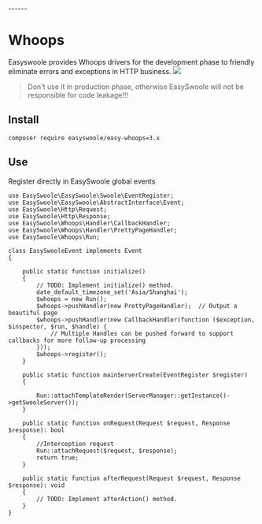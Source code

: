 <head>
     <title>EasySwoole whoops|swoole whoops|swoole debug|swoole debugging</title>
     <meta name="keywords" content="EasySwoole whoops|swoole whoops|swoole debug|swoole debugging"/>
     <meta name="description" content="EasySwoole whoops|swoole whoops|swoole debug|swoole debugging"/>
</head>
---<head>---

# Whoops

Easyswoole provides Whoops drivers for the development phase to friendly eliminate errors and exceptions in HTTP business.
![](./../Resource/easyWhoops.png)

> Don't use it in production phase, otherwise EasySwoole will not be responsible for code leakage!!!

## Install

```
composer require easyswoole/easy-whoops=3.x
```

## Use

Register directly in EasySwoole global events

```
use EasySwoole\EasySwoole\Swoole\EventRegister;
use EasySwoole\EasySwoole\AbstractInterface\Event;
use EasySwoole\Http\Request;
use EasySwoole\Http\Response;
use EasySwoole\Whoops\Handler\CallbackHandler;
use EasySwoole\Whoops\Handler\PrettyPageHandler;
use EasySwoole\Whoops\Run;

class EasySwooleEvent implements Event
{

    public static function initialize()
    {
        // TODO: Implement initialize() method.
        date_default_timezone_set('Asia/Shanghai');
        $whoops = new Run();
        $whoops->pushHandler(new PrettyPageHandler);  // Output a beautiful page
        $whoops->pushHandler(new CallbackHandler(function ($exception, $inspector, $run, $handle) {
            // Multiple Handles can be pushed forward to support callbacks for more follow-up processing
        }));
        $whoops->register();
    }

    public static function mainServerCreate(EventRegister $register)
    {

        Run::attachTemplateRender(ServerManager::getInstance()->getSwooleServer());
    }

    public static function onRequest(Request $request, Response $response): bool
    {
        //Interception request
        Run::attachRequest($request, $response);
        return true;
    }

    public static function afterRequest(Request $request, Response $response): void
    {
        // TODO: Implement afterAction() method.
    }
}
```